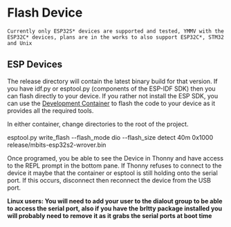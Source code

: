 # Flash Device

    Currently only ESP32S* devices are supported and tested, YMMV with the ESP32C* devices, plans are in the works to also support ESP32C*, STM32 and Unix

## ESP Devices
 The release directory will contain the latest binary build for that version.
 If you have idf.py or esptool.py (components of the ESP-IDF SDK) then you can flash directly to your device. If you rather not install the ESP SDK, you can use the [Development Container](./containerDevEnv.md) to flash the code to your device as it provides all the required tools.

In either container, change directories to the root of the project.

esptool.py  write_flash --flash_mode dio --flash_size detect  40m 0x1000 release/mbits-esp32s2-wrover.bin

Once programed, you be able to see the Device in Thonny and have access to the REPL prompt in the bottom pane. If Thonny refuses to connect to the device it maybe that the container or esptool is still holding onto the serial port. If this occurs, disconnect then reconnect the device from the USB port.

**Linux users: You will need to add your user to the dialout group to be able to access the serial port, also if you have the brltty package installed you will probably need to remove it as it grabs the serial ports at boot time**
